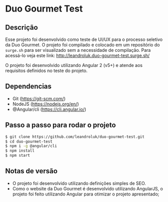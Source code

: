 # Duo Gourmet Test
## Descrição
Esse projeto foi desenvolvido como teste de UI/UX para o processo seletivo da Duo Gourmet. O projeto foi compilado e colocado em um repositório do `surge.sh` para ser visualizado sem a necessidade de compilação. Para acessá-lo veja este link: http://leandroluk.duo-gourmet-test.surge.sh/

O projeto foi desenvolvido utilizando Angular 2 (v5+) e atende aos requisitos definidos no teste do projeto. 

## Dependencias

 - Git (https://git-scm.com/)
 - NodeJS (https://nodejs.org/en/)
 - @Angular/cli (https://cli.angular.io/)
 
## Passo a passo para rodar o projeto

```sh
$ git clone https://github.com/leandroluk/duo-gourmet-test.git
$ cd duo-gourmet-test
$ npm i -g @angular/cli
$ npm install
$ npm start
```

## Notas de versão

 - O projeto foi desenvolvido utilizando definições simples de SEO.
 - Como o website da Duo Gourmet é desenvolvido utilizando AngularJS, o projeto foi feito utilizando Angular para otimizar o projeto apresentado;
